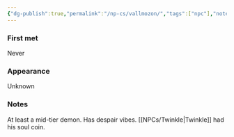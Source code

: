 ```yaml
---
{"dg-publish":true,"permalink":"/np-cs/vallmozon/","tags":["npc"],"noteIcon":"npc","updated":"2024-01-06T09:40:07.757+01:00"}
---
```


### First met
Never
### Appearance
Unknown
### Notes
At least a mid-tier demon. Has despair vibes. [[NPCs/Twinkle\|Twinkle]] had his soul coin.